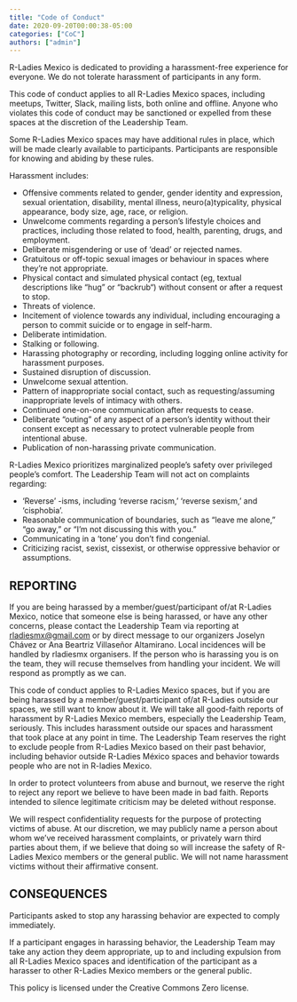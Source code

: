 ```yaml
---
title: "Code of Conduct"
date: 2020-09-20T00:00:38-05:00
categories: ["CoC"]
authors: ["admin"]
---
```


R-Ladies Mexico is dedicated to providing a harassment-free experience for everyone. We do not tolerate harassment of participants in any form.

This code of conduct applies to all R-Ladies Mexico spaces, including meetups, Twitter, Slack, mailing lists, both online and offline. Anyone who violates this code of conduct may be sanctioned or expelled from these spaces at the discretion of the Leadership Team.

Some R-Ladies Mexico spaces may have additional rules in place, which will be made clearly available to participants. Participants are responsible for knowing and abiding by these rules.

Harassment includes:

- Offensive comments related to gender, gender identity and expression, sexual orientation, disability, mental illness, neuro(a)typicality, physical appearance, body size, age, race, or religion.
- Unwelcome comments regarding a person’s lifestyle choices and practices, including those related to food, health, parenting, drugs, and employment.
- Deliberate misgendering or use of ‘dead’ or rejected names.
- Gratuitous or off-topic sexual images or behaviour in spaces where they’re not appropriate.
- Physical contact and simulated physical contact (eg, textual descriptions like “hug” or “backrub“) without consent or after a request to stop.
- Threats of violence.
- Incitement of violence towards any individual, including encouraging a person to commit suicide or to engage in self-harm.
- Deliberate intimidation.
- Stalking or following.
- Harassing photography or recording, including logging online activity for harassment purposes.
- Sustained disruption of discussion.
- Unwelcome sexual attention.
- Pattern of inappropriate social contact, such as requesting/assuming inappropriate levels of intimacy with others.
- Continued one-on-one communication after requests to cease.
- Deliberate “outing” of any aspect of a person’s identity without their consent except as necessary to protect vulnerable people from intentional abuse.
- Publication of non-harassing private communication.

R-Ladies Mexico prioritizes marginalized people’s safety over privileged people’s comfort. The  Leadership Team will not act on complaints regarding:

- ‘Reverse’ -isms, including ‘reverse racism,’ ‘reverse sexism,’ and ‘cisphobia’.
- Reasonable communication of boundaries, such as “leave me alone,” “go away,” or “I’m not discussing this with you.”
- Communicating in a ‘tone’ you don’t find congenial.
- Criticizing racist, sexist, cissexist, or otherwise oppressive behavior or assumptions.

## REPORTING

If you are being harassed by a member/guest/participant of/at R-Ladies Mexico, notice that someone else is being harassed, or have any other concerns, please contact the Leadership Team via reporting at rladiesmx@gmail.com or by direct message to our organizers Joselyn Chávez or Ana Beartriz Villaseñor Altamirano. Local incidences will be handled by rladiesmx organisers. If the person who is harassing you is on the team, they will recuse themselves from handling your incident. We will respond as promptly as we can.

This code of conduct applies to R-Ladies Mexico spaces, but if you are being harassed by a member/guest/participant of/at R-Ladies outside our spaces, we still want to know about it. We will take all good-faith reports of harassment by R-Ladies Mexico members, especially the Leadership Team, seriously. This includes harassment outside our spaces and harassment that took place at any point in time. The Leadership Team reserves the right to exclude people from R-Ladies Mexico based on their past behavior, including behavior outside R-Ladies México spaces and behavior towards people who are not in R-ladies Mexico.

In order to protect volunteers from abuse and burnout, we reserve the right to reject any report we believe to have been made in bad faith. Reports intended to silence legitimate criticism may be deleted without response.

We will respect confidentiality requests for the purpose of protecting victims of abuse. At our discretion, we may publicly name a person about whom we’ve received harassment complaints, or privately warn third parties about them, if we believe that doing so will increase the safety of R-Ladies Mexico members or the general public. We will not name harassment victims without their affirmative consent.

## CONSEQUENCES

Participants asked to stop any harassing behavior are expected to comply immediately.

If a participant engages in harassing behavior, the Leadership Team may take any action they deem appropriate, up to and including expulsion from all R-Ladies Mexico spaces and identification of the participant as a harasser to other R-Ladies Mexico members or the general public.

This policy is licensed under the Creative Commons Zero license.

